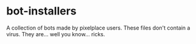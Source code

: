 # bot-installers
A collection of bots made by pixelplace users.
These files don't contain a virus.
They are... well you know... ricks.
